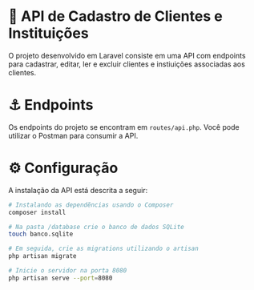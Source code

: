 # :office: API de Cadastro de Clientes e Instituições
O projeto desenvolvido em Laravel consiste em uma API com endpoints para cadastrar, editar, ler e excluir clientes e instiuições associadas aos clientes. 

# :anchor: Endpoints 
Os endpoints do projeto se encontram em `routes/api.php`. Você pode utilizar o Postman para consumir a API. 

# :gear: Configuração
A instalação da API está descrita a seguir: 
```bash
# Instalando as dependẽncias usando o Composer
composer install

# Na pasta /database crie o banco de dados SQLite
touch banco.sqlite

# Em seguida, crie as migrations utilizando o artisan
php artisan migrate

# Inicie o servidor na porta 8080
php artisan serve --port=8080
```
